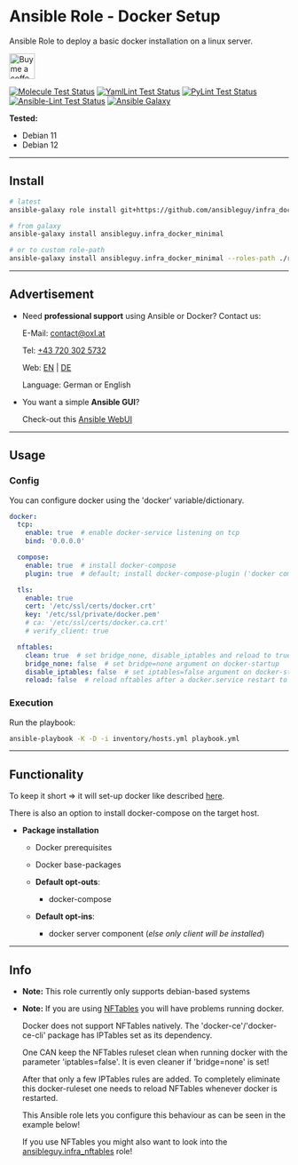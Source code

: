 # Ansible Role - Docker Setup

Ansible Role to deploy a basic docker installation on a linux server.

<a href='https://ko-fi.com/ansible0guy' target='_blank'><img height='35' style='border:0px;height:46px;' src='https://az743702.vo.msecnd.net/cdn/kofi3.png?v=0' border='0' alt='Buy me a coffee' />

[![Molecule Test Status](https://badges.ansibleguy.net/infra_docker_minimal.molecule.svg)](https://github.com/ansibleguy/_meta_cicd/blob/latest/templates/usr/local/bin/cicd/molecule.sh.j2)
[![YamlLint Test Status](https://badges.ansibleguy.net/infra_docker_minimal.yamllint.svg)](https://github.com/ansibleguy/_meta_cicd/blob/latest/templates/usr/local/bin/cicd/yamllint.sh.j2)
[![PyLint Test Status](https://badges.ansibleguy.net/infra_docker_minimal.pylint.svg)](https://github.com/ansibleguy/_meta_cicd/blob/latest/templates/usr/local/bin/cicd/pylint.sh.j2)
[![Ansible-Lint Test Status](https://badges.ansibleguy.net/infra_docker_minimal.ansiblelint.svg)](https://github.com/ansibleguy/_meta_cicd/blob/latest/templates/usr/local/bin/cicd/ansiblelint.sh.j2)
[![Ansible Galaxy](https://badges.ansibleguy.net/galaxy.badge.svg)](https://galaxy.ansible.com/ui/standalone/roles/ansibleguy/infra_docker_minimal)

**Tested:**
* Debian 11
* Debian 12

----

## Install

```bash
# latest
ansible-galaxy role install git+https://github.com/ansibleguy/infra_docker_minimal

# from galaxy
ansible-galaxy install ansibleguy.infra_docker_minimal

# or to custom role-path
ansible-galaxy install ansibleguy.infra_docker_minimal --roles-path ./roles
```

----

## Advertisement

* Need **professional support** using Ansible or Docker? Contact us:

  E-Mail: [contact@oxl.at](mailto:contact@oxl.at)

  Tel: [+43 720 302 5732](tel:+437203025732)

  Web: [EN](https://www.o-x-l.com) | [DE](https://www.oxl.at)

  Language: German or English

* You want a simple **Ansible GUI**?

  Check-out this [Ansible WebUI](https://github.com/ansibleguy/webui)

----

## Usage

### Config

You can configure docker using the 'docker' variable/dictionary.

```yaml
docker:
  tcp:
    enable: true  # enable docker-service listening on tcp
    bind: '0.0.0.0'

  compose:
    enable: true  # install docker-compose
    plugin: true  # default; install docker-compose-plugin ('docker compose' instead of 'docker-compose')

  tls:
    enable: true
    cert: '/etc/ssl/certs/docker.crt'
    key: '/etc/ssl/private/docker.pem'
    # ca: '/etc/ssl/certs/docker.ca.crt'
    # verify_client: true

  nftables:
    clean: true  # set bridge_none, disable_iptables and reload to true
    bridge_none: false  # set bridge=none argument on docker-startup
    disable_iptables: false  # set iptables=false argument on docker-startup
    reload: false  # reload nftables after a docker.service restart to remove its auto-added iptables-rules
```

### Execution

Run the playbook:
```bash
ansible-playbook -K -D -i inventory/hosts.yml playbook.yml
```

----

## Functionality

To keep it short => it will set-up docker like described [here](https://docs.docker.com/engine/install/debian/).

There is also an option to install docker-compose on the target host.

* **Package installation**
  * Docker prerequisites
  * Docker base-packages


  * **Default opt-outs**:
    * docker-compose

  * **Default opt-ins**:
    * docker server component (_else only client will be installed_)

----

## Info

* **Note:** This role currently only supports debian-based systems

* **Note:** If you are using [NFTables](https://netfilter.org/projects/nftables/index.html) you will have problems running docker.

  Docker does not support NFTables natively. The 'docker-ce'/'docker-ce-cli' package has IPTables set as its dependency.

  One CAN keep the NFTables ruleset clean when running docker with the parameter 'iptables=false'. It is even cleaner if 'bridge=none' is set!

  After that only a few IPTables rules are added. To completely eliminate this docker-ruleset one needs to reload NFTables whenever docker is restarted.

  This Ansible role lets you configure this behaviour as can be seen in the example below!

  If you use NFTables you might also want to look into the [ansibleguy.infra_nftables](https://github.com/ansibleguy/infra_nftables) role!
